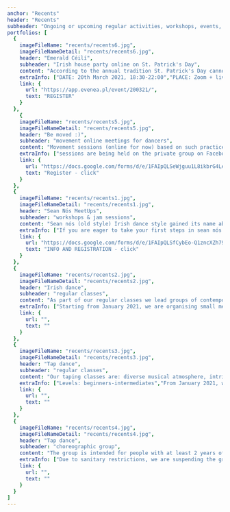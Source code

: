 ```yaml
---
anchor: "Recents"
header: "Recents"
subheader: "Ongoing or upcoming regular activities, workshops, events, projects. Some of them take place online for a while."
portfolios: [
  {
    imageFileName: "recents/recents6.jpg",
    imageFileNameDetail: "recents/recents6.jpg",
    header: "Emerald Céilí",
    subheader: "Irish house party online on St. Patrick's Day",
    content: "According to the annual tradition St. Patrick's Day cannot take place without an Irish dance, even the pandemic will not stop us! The program includes dance animations for total beginners, intriguing workshops for those already dancing, stories about dance and music, a meeting with the Irish Ambassador and a concert of Irish music.",
    extraInfo: ["DATE: 20th March 2021, 18:30-22:00","PLACE: Zoom + live stream via Youtube"],
    link: {
      url: "https://app.evenea.pl/event/200321/",
      text: "REGISTER"
    }
  },
    {
    imageFileName: "recents/recents5.jpg",
    imageFileNameDetail: "recents/recents5.jpg",
    header: "Be moved :)",
    subheader: "movement online meetings for dancers",
    content: "Movement sessions (online for now) based on such practices as yoga, Pilates, Body-Mind Centering®, Franklin Method® or inspirations drawn from contemporary dance techniques. The meetings are organized for people who dance and want to listen more carefully to their body's needs in order to enjoy its use for as long as possible, not only on the dance floor. People claiming not to dance will also be welcome. ",
    extraInfo: ["sessions are being held on the private group on Facebook - 'EtnoBalans się porusza' and/or on Google Meets or Zoom","payment from the heart <3", "registration only via form"],
    link: {
      url: "https://docs.google.com/forms/d/e/1FAIpQLSeWjguu1L8ikbrG4LeId_xgu9ym7Pz6fOtw5V-86AJW6rolzw/viewform",
      text: "Register - click"
    }
  },
  {
    imageFileName: "recents/recents1.jpg",
    imageFileNameDetail: "recents/recents1.jpg",
    header: "Sean Nós MeetUps",
    subheader: "workshops & jam sessions",
    content: "Sean nós (old style) Irish dance style gained its name about 20 years ago, coming from rural areas of Ireland, where the tradition of dance and music was a natural need and way of social entertainment. Recently it has become more and more popular, probably because of its spontaneity and freedom of expression. Leg movements are small and less spacious, close to the floor and the body is relaxed from the waist up. Since it is an improvised form, each dancer presents his own unique style. The dancers Sean nós stay in close contact with the musicians and everyone reacts to what is happening here and now. The desire to combine the energy of dancers and musicians whose passions are the Irish climate and the desire to seek dialogue between them inevitably pushes us to try to work out a regular space for this :)",
    extraInfo: ["If you are eager to take your first steps in sean nós style, please email us. We have an online course for beginners that will give you an insight into the technique.", "We will inform you about the next class dates! If you are interested in learning, please fill out the form."],
    link: {
      url: "https://docs.google.com/forms/d/e/1FAIpQLSfCybEo-Q1zncXZh790nRwNnjkVkOgQhUCrPEGQzW-jJ1E_HA/viewform",
      text: "INFO AND REGISTRATION - click"
    }
  },
  {
    imageFileName: "recents/recents2.jpg",
    imageFileNameDetail: "recents/recents2.jpg",
    header: "Irish dance",
    subheader: "regular classes",
    content: "As part of our regular classes we lead groups of contemporary Irish dance style, both soft shoes and heavy shoes. Our classes means: great music, intriguing steps, encouraging creativity, supporting fitness and friendly community. ",
    extraInfo: ["Starting from January 2021, we are organising small meetings in the dance studio, being aware of the hygiene and sanitation restrictions. ", "Wednesdays | 17:30-19:00 - intermediate/basic pointmakers", "Wednesdays | 19:00-20:30 - beginners/beginners+ pointmakers", "Fridays | 17:30-19:00 - intermediate treblemakers", "Registration and information: magda@etnobalans.pl"],
    link: {
      url: "",
      text: ""
    }
  },
  {
    imageFileName: "recents/recents3.jpg",
    imageFileNameDetail: "recents/recents3.jpg",
    header: "Tap dance",
    subheader: "regular classes",
    content: "Our taping classes are: diverse musical atmosphere, intriguing steps, encouragement to creativity and improvisation and friendly community. During regular classes we focus on dance and improvisation techniques.",
    extraInfo: ["Levels: beginners-intermediates","From January 2021, we are not doing live streams or live classes. However we do have a video footage that we can share with you if you are interested. Keep an eye out, however, because we'll be back soon!"],
    link: {
      url: "",
      text: ""
    }
  },
  {
    imageFileName: "recents/recents4.jpg",
    imageFileNameDetail: "recents/recents4.jpg",
    header: "Tap dance",
    subheader: "choreographic group",
    content: "The group is intended for people with at least 2 years of experience who want to work on the choreographic repertoire (traditional and original) and who are open to smaller or larger stage shows.",
    extraInfo: ["Due to sanitary restrictions, we are suspending the group's activities from mid-October 2020 until further notice, with the hope of returning to the dance floor soon."],
    link: {
      url: "",
      text: ""
    }
  }
]
---
```

